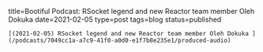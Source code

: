 
title=Bootiful Podcast: RSocket legend and new Reactor team member Oleh Dokuka 
date=2021-02-05
type=post
tags=blog
status=published
~~~~~~
[(2021-02-05) RSocket legend and new Reactor team member Oleh Dokuka ](/podcasts/7049cc1a-a7c9-41f0-a0d0-e1f7b8e235e1/produced-audio) 
            
